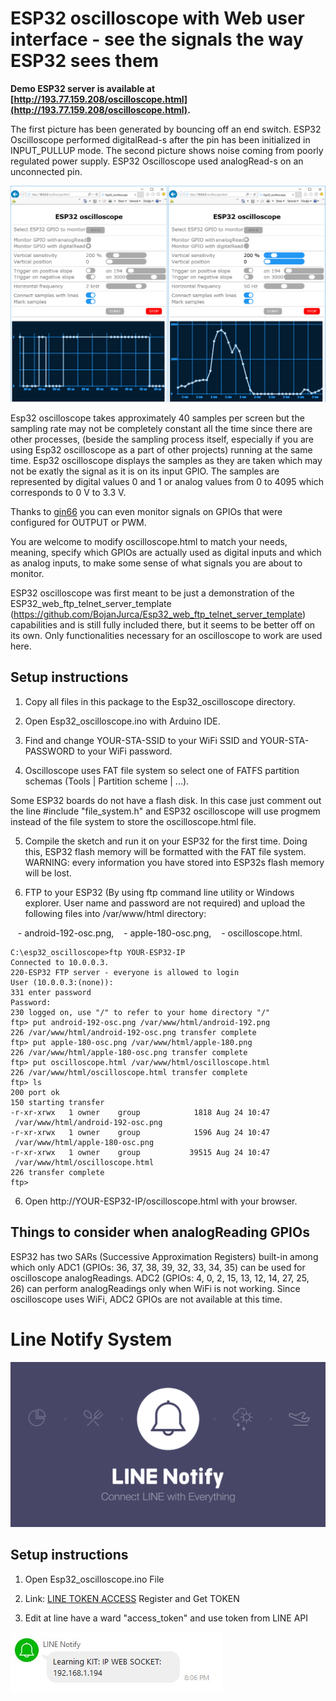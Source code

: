 # ESP32 oscilloscope with Web user interface - see the signals the way ESP32 sees them

**Demo ESP32 server is available at [http://193.77.159.208/oscilloscope.html](http://193.77.159.208/oscilloscope.html).**

The first picture has been generated by bouncing off an end switch. ESP32 Oscilloscope performed digitalRead-s after the pin has been initialized in INPUT_PULLUP mode. The second picture shows noise coming from poorly regulated power supply. ESP32 Oscilloscope used analogRead-s on an unconnected pin.


![Screenshot](oscilloscope.png)


Esp32 oscilloscope takes approximately 40 samples per screen but the sampling rate may not be completely constant all the time since there are other processes, (beside the sampling process itself, especially if you are using Esp32 oscilloscope as a part of other projects) running at the same time. Esp32 oscilloscope displays the samples as they are taken which may not be exatly the signal as it is on its input GPIO. The samples are represented by digital values 0 and 1 or analog values from 0 to 4095 which corresponds to 0 V to 3.3 V.


Thanks to [gin66](https://github.com/BojanJurca/Esp32_oscilloscope/issues/19) you can even monitor signals on GPIOs that were configured for OUTPUT or PWM.



You are welcome to modify oscilloscope.html to match your needs, meaning, specify which GPIOs are actually used as digital inputs and which as analog inputs, to make some sense of what signals you are about to monitor.


ESP32 oscilloscope was first meant to be just a demonstration of the ESP32_web_ftp_telnet_server_template (https://github.com/BojanJurca/Esp32_web_ftp_telnet_server_template) capabilities and is still fully included there, but it seems to be
better off on its own. Only functionalities necessary for an oscilloscope to work are used here.


## Setup instructions

1. Copy all files in this package to the Esp32_oscilloscope directory.

2. Open Esp32_oscilloscope.ino with Arduino IDE.

3. Find and change YOUR-STA-SSID to your WiFi SSID and YOUR-STA-PASSWORD to your WiFi password.

4. Oscilloscope uses FAT file system so select one of FATFS partition schemas (Tools | Partition scheme | ...).

Some ESP32 boards do not have a flash disk. In this case just comment out the line #include "file_system.h" and ESP32 oscilloscope will use progmem instead of the file system to store the oscilloscope.html file.

5. Compile the sketch and run it on your ESP32 for the first time. Doing this, ESP32 flash memory will be formatted with the FAT file system. WARNING: every information you have stored into ESP32s flash memory will be lost.

6. FTP to your ESP32 (By using ftp command line utility or Windows explorer. User name and password are not required) and upload the following files into /var/www/html directory:

   - android-192-osc.png,
   - apple-180-osc.png,
   - oscilloscope.html.

```
C:\esp32_oscilloscope>ftp YOUR-ESP32-IP
Connected to 10.0.0.3.
220-ESP32 FTP server - everyone is allowed to login
User (10.0.0.3:(none)):
331 enter password
Password:
230 logged on, use "/" to refer to your home directory "/"
ftp> put android-192-osc.png /var/www/html/android-192.png
226 /var/www/html/android-192-osc.png transfer complete
ftp> put apple-180-osc.png /var/www/html/apple-180.png
226 /var/www/html/apple-180-osc.png transfer complete
ftp> put oscilloscope.html /var/www/html/oscilloscope.html
226 /var/www/html/oscilloscope.html transfer complete
ftp> ls
200 port ok
150 starting transfer
-r-xr-xrwx   1 owner    group            1818 Aug 24 10:47      /var/www/html/android-192-osc.png
-r-xr-xrwx   1 owner    group            1596 Aug 24 10:47      /var/www/html/apple-180-osc.png
-r-xr-xrwx   1 owner    group           39515 Aug 24 10:47      /var/www/html/oscilloscope.html
226 transfer complete
ftp>
```

6. Open http://YOUR-ESP32-IP/oscilloscope.html with your browser.


## Things to consider when analogReading GPIOs

ESP32 has two SARs (Successive Approximation Registers) built-in among which only ADC1 (GPIOs: 36, 37, 38, 39, 32, 33, 34, 35) can be used for oscilloscope analogReadings. ADC2 (GPIOs: 4, 0, 2, 15, 13, 12, 14, 27, 25, 26) can perform analogReadings only when WiFi is not working. Since oscilloscope uses WiFi, ADC2 GPIOs are not available at this time.

# Line Notify System

![Screenshot](linenoti.png)

## Setup instructions

1. Open Esp32_oscilloscope.ino File 

2. Link: [LINE TOKEN ACCESS](https://notify-bot.line.me/en/) Register and Get TOKEN

3. Edit at line have a ward "access_token" and use token from LINE API 

![Screenshot](linenotify.png)
